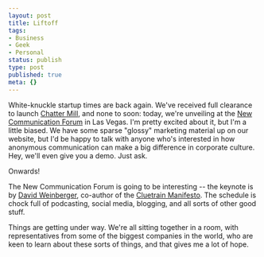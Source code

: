 ```yaml
---
layout: post
title: Liftoff
tags:
- Business
- Geek
- Personal
status: publish
type: post
published: true
meta: {}
---
```

White-knuckle startup times are back again.  We've received full clearance to launch <a href="http://bluehillsolutions.com/chattermill" target="_blank">Chatter Mill</a>, and none to soon: today, we're unveiling at the <a href="http://newcommforum.com/" target="_blank">New Communication Forum</a> in Las Vegas.  I'm pretty excited about it, but I'm a little biased.  We have some sparse "glossy" marketing material up on our website, but I'd be happy to talk with anyone who's interested in how anonymous communication can make a big difference in corporate culture.  Hey, we'll even give you a demo.  Just ask.

Onwards!

The New Communication Forum is going to be interesting -- the keynote is by <a href="http://www.evident.com/" target="_blank">David Weinberger</a>, co-author of the <a href="http://cluetrain.com/" target="_blank">Cluetrain Manifesto</a>.  The schedule is chock full of podcasting, social media, blogging, and all sorts of other good stuff.

Things are getting under way.  We're all sitting together in a room, with representatives from some of the biggest companies in the world, who are keen to learn about these sorts of things, and that gives me a lot of hope.
